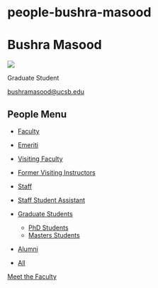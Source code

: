 # people-bushra-masood

# Bushra Masood

![](https://www.pstat.ucsb.edu/sites/default/files/styles/people_node/public/people/photo/Bushra%20Masood_PSTAT%20Headshots_2024_0016.jpg?itok=eKswdkqY)

Graduate Student

[bushramasood@ucsb.edu](mailto:bushramasood@ucsb.edu)

## People Menu

- [Faculty](/people/academic "Faculty")
- [Emeriti](/people/emeriti "Emeriti")
- [Visiting Faculty](/people/visiting "Visiting Faculty")
- [Former Visiting Instructors](/people/lecturer "Former Visiting Instructors")
- [Staff](/people/staff)
- [Staff Student Assistant](/people/researcher "Staff Student Assistant")
- [Graduate Students](/people/student "Graduate Students")
  
  - [PhD Students](/people/student/phd "PhD Students")
  - [Masters Students](/people/student/masters "Masters Students")
- [Alumni](/people/alumni)
- [All](/people/all)

[Meet the Faculty](/people/meet-the-faculty)